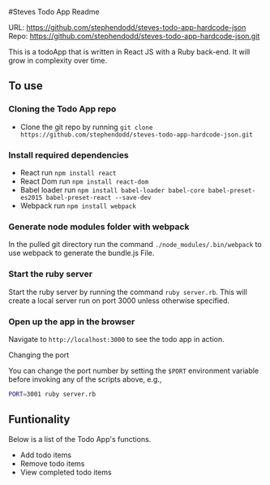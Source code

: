 #Steves Todo App Readme

URL: https://github.com/stephendodd/steves-todo-app-hardcode-json
Repo: https://github.com/stephendodd/steves-todo-app-hardcode-json.git

This is a todoApp that is written in React JS with a Ruby back-end. It will grow in complexity over time.

## To use

### Cloning the Todo App repo

* Clone the git repo by running ```git clone https://github.com/stephendodd/steves-todo-app-hardcode-json.git```

### Install required dependencies

* React run ```npm install react```
* React Dom run ```npm install react-dom```
* Babel loader run ```npm install babel-loader babel-core babel-preset-es2015 babel-preset-react --save-dev```
* Webpack run ```npm install webpack```

### Generate node modules folder with webpack

In the pulled git directory run the command ```./node_modules/.bin/webpack``` to use webpack to generate the bundle.js File.

### Start the ruby server

Start the ruby server by running the command ```ruby server.rb```. This will create a local server run on port 3000 unless otherwise specified.

### Open up the app in the browser

Navigate to ```http://localhost:3000``` to see the todo app in action.

Changing the port

You can change the port number by setting the `$PORT` environment variable before invoking any of the scripts above, e.g.,

```sh
PORT=3001 ruby server.rb
```

## Funtionality

Below is a list of the Todo App's functions.

* Add todo items
* Remove todo items
* View completed todo items
